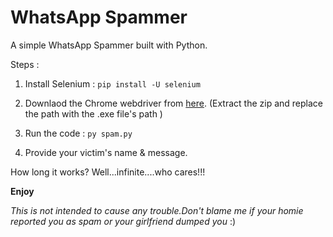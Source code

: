# WhatsApp Spammer
A simple WhatsApp Spammer built with Python.

Steps :

1) Install Selenium : `pip install -U selenium`

2) Downlaod the Chrome webdriver from [here](https://chromedriver.chromium.org/downloads).
   (Extract the zip and replace the path with the .exe file's path )

3) Run the code : `py spam.py`

4) Provide your victim's name & message.

How long it works? Well...infinite....who cares!!!

**Enjoy**

*This is not intended to cause any trouble.Don't blame me if your homie reported you as spam or your girlfriend dumped you* :) 

